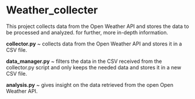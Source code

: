 # Weather_collecter
This project collects data from the Open Weather API and stores the data to be processed and analyzed.
for further, more in-depth information.

<b>collector.py</b>
~ collects data from the Open Weather API and stores it in a CSV file.

<b>data_manager.py</b> 
~ filters the data in the CSV received from the collector.py script and
only keeps the needed data and stores it in a new CSV file.

<b>analysis.py</b> 
~ gives insight on the data retrieved from the open Open Weather API.
